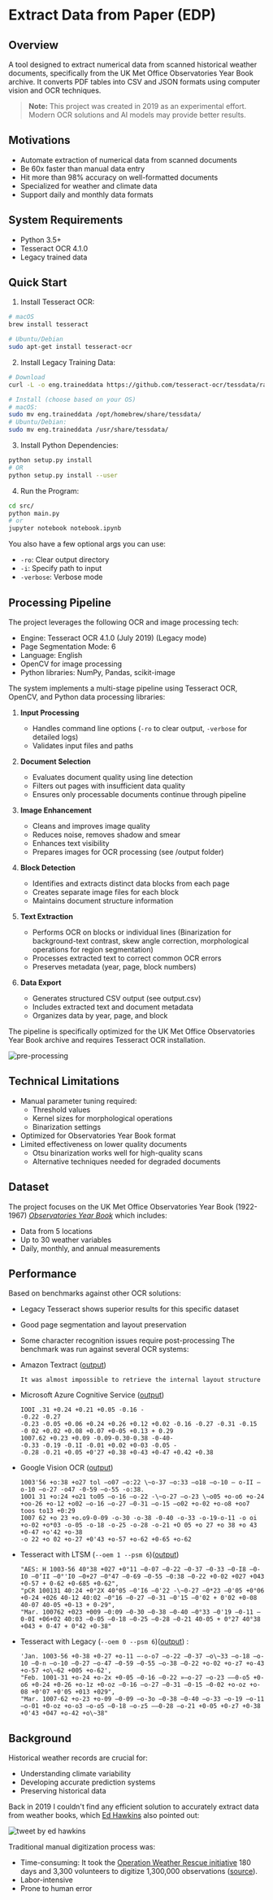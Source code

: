 # Extract Data from Paper (EDP)

## Overview

A tool designed to extract numerical data from scanned historical weather documents, specifically from the UK Met Office Observatories Year Book archive. It converts PDF tables into CSV and JSON formats using computer vision and OCR techniques.

> **Note:** This project was created in 2019 as an experimental effort. Modern OCR solutions and AI models may provide better results.

## Motivations

- Automate extraction of numerical data from scanned documents
- Be 60x faster than manual data entry
- Hit more than 98% accuracy on well-formatted documents
- Specialized for weather and climate data
- Support daily and monthly data formats

## System Requirements

- Python 3.5+
- Tesseract OCR 4.1.0
- Legacy trained data

## Quick Start

1. Install Tesseract OCR:

```bash
# macOS
brew install tesseract

# Ubuntu/Debian
sudo apt-get install tesseract-ocr
```

2. Install Legacy Training Data:

```bash
# Download
curl -L -o eng.traineddata https://github.com/tesseract-ocr/tessdata/raw/main/eng.traineddata

# Install (choose based on your OS)
# macOS:
sudo mv eng.traineddata /opt/homebrew/share/tessdata/
# Ubuntu/Debian:
sudo mv eng.traineddata /usr/share/tessdata/
```

3. Install Python Dependencies:

```bash
python setup.py install
# OR
python setup.py install --user
```

4. Run the Program:

```bash
cd src/
python main.py
# or
jupyter notebook notebook.ipynb
```

You also have a few optional args you can use:

- `-ro`: Clear output directory
- `-i`: Specify path to input
- `-verbose`: Verbose mode

## Processing Pipeline

The project leverages the following OCR and image processing tech:

- Engine: Tesseract OCR 4.1.0 (July 2019) (Legacy mode)
- Page Segmentation Mode: 6
- Language: English
- OpenCV for image processing
- Python libraries: NumPy, Pandas, scikit-image

The system implements a multi-stage pipeline using Tesseract OCR, OpenCV, and Python data processing libraries:

1. **Input Processing**

   - Handles command line options (`-ro` to clear output, `-verbose` for detailed logs)
   - Validates input files and paths

2. **Document Selection**

   - Evaluates document quality using line detection
   - Filters out pages with insufficient data quality
   - Ensures only processable documents continue through pipeline

3. **Image Enhancement**

   - Cleans and improves image quality
   - Reduces noise, removes shadow and smear
   - Enhances text visibility
   - Prepares images for OCR processing (see /output folder)

4. **Block Detection**

   - Identifies and extracts distinct data blocks from each page
   - Creates separate image files for each block
   - Maintains document structure information

5. **Text Extraction**

   - Performs OCR on blocks or individual lines (Binarization for background-text contrast, skew angle correction, morphological operations for region segmentation)
   - Processes extracted text to correct common OCR errors
   - Preserves metadata (year, page, block numbers)

6. **Data Export**
   - Generates structured CSV output (see output.csv)
   - Includes extracted text and document metadata
   - Organizes data by year, page, and block

The pipeline is specifically optimized for the UK Met Office Observatories Year Book archive and requires Tesseract OCR installation.

![pre-processing](./docs/png/preprocessing-chain-lr.png)

## Technical Limitations

- Manual parameter tuning required:
  - Threshold values
  - Kernel sizes for morphological operations
  - Binarization settings
- Optimized for Observatories Year Book format
- Limited effectiveness on lower quality documents
  - Otsu binarization works well for high-quality scans
  - Alternative techniques needed for degraded documents

## Dataset

The project focuses on the UK Met Office Observatories Year Book (1922-1967) _[Observatories Year Book](https://digital.nmla.metoffice.gov.uk/SO_5575296f-0406-49f5-89cb-54cd79486b75/)_ which includes:

- Data from 5 locations
- Up to 30 weather variables
- Daily, monthly, and annual measurements

## Performance

Based on benchmarks against other OCR solutions:

- Legacy Tesseract shows superior results for this specific dataset
- Good page segmentation and layout preservation
- Some character recognition issues require post-processing
  The benchmark was run against several OCR systems:

- Amazon Textract ([output](./docs/txt/amazon-textract.txt))

  `It was almost impossible to retrieve the internal layout structure`

- Microsoft Azure Cognitive Service ([output](./docs/txt/microsoft-azure.txt))

  ```
  IOOI .31 +0.24 +0.21 +0.05 -0.16 -
  -0.22 -0.27
  -0.23 -0.05 +0.06 +0.24 +0.26 +0.12 +0.02 -0.16 -0.27 -0.31 -0.15 -0 02 +0.02 +0.08 +0.07 +0-05 +0.13 + 0.29
  1007.62 +0.23 +0.09 -0.09-0.30-0.38 -0-40-
  -0.33 -0.19 -0.1I -0.01 +0.02 +0-03 -0.05 -
  -0.28 -0.21 +0.05 +0'27 +0.38 +0-43 +0-47 +0.42 +0.38
  ```

- Google Vision OCR ([output](./docs/txt/google-vision.txt))

  ```
  1003'56 +o:38 +o27 tol —о07 —о:22 \~о-37 —о:33 —о18 —о-10 — о-II —о-10 —о-27 -о47 -0-59 —о-55 -о:38.
  10O1 31 +o:24 +o21 to05 —о-16 —о-22 -\~о-27 —о-23 \~о05 +o-об +o-24 +oо-26 +o-12 +о02 —о-16 —о-27 —0-31 —о-15 —о02 +o-02 +o-o8 +oo7 toos to13 +0:29
  I007 62 +o 23 +o.o9-0-09 -o-30 -o-38 -0-40 -o-33 -o-19-o-11 -o oi +o-02 +o*03 -o-05 -o-18 -o-25 -o-28 -o-21 +O 05 +o 27 +o 38 +o 43 +0-47 +o'42 +o-38
  -o 22 +o 02 +o-27 +0'43 +o-57 +o-62 +0-65 +o-62
  ```

- Tesseract with LTSM (`--oem 1 --psm 6`)([output](./docs/txt/tesseract_OEM1.txt))

  ```
  "AES: H 1003-56 40°38 +027 +0°11 —0-07 —0-22 —0-37 —0-33 —0-I8 —0-I0 —0‘II —0°'I0 —0+27 —0°47 —0-69 —0-55 —0:38 —0-22 +0-02 +027 +043 +0-57 + 0-62 +0-685 +0-62",
  "pCR 100131 40:24 +0°2X 40°05 —0'I6 —0'22 -\~0-27 —0*23 —0'05 +0°06 +0-24 +026 40-12 40:02 —0°16 —0-27 —0-31 —0'15 —0'02 + 0'02 +0-08 40-07 40-05 +0-13 + 0-29",
  "Mar. 100762 +023 +009 —0:09 —0-30 —0-38 —0-40 —0°33 —0'19 —0-11 —0-0I +06+02 40:03 —0-05 —0-18 —0-25 —0-28 —0-21 40-05 + 0°27 40°38 +043 + 0-47 + 0°42 +0-38"
  ```

- Tesseract with Legacy (`--oem 0 --psm 6`)([output](./docs/txt/tesseract_OEM0.txt)) :

  ```
  'Jan. 1003-56 +0-38 +0-27 +o-11 —-o-o7 —o-22 —0-37 —o\~33 —o-18 —o-10 —0-n —o-10 —0-27 —o-47 —0-59 —0-55 —o-38 —0-22 +o-02 +o-z7 +o-43 +o-57 +o\~62 +005 +o-62',
  "Feb. 1001-31 +o-24 +o-2x +0-05 —0-16 —0-22 »—o-27 —o-23 ——0-o5 +0-o6 +0-24 +0-26 +o-1z +0-oz —0-16 —o-27 —0-31 —0-15 —0-02 +o-oz +o-08 +0'07 +0'05 +013 +029",
  "Mar. 1007-62 +o-23 +o-09 —0-09 —o-3o —0-38 —0-40 —o-33 —o-19 —o-11 —o-01 +0-oz +o-o3 —o-o5 —0-18 —o-z5 ——0-28 —o-21 +0-05 +0-z7 +0-38 +0'43 +047 +o-42 +o\~38"
  ```

## Background

Historical weather records are crucial for:

- Understanding climate variability
- Developing accurate prediction systems
- Preserving historical data

Back in 2019 I couldn't find any efficient solution to accurately extract data from weather books, which [Ed Hawkins](<https://en.wikipedia.org/wiki/Ed_Hawkins_(scientist)>) also pointed out:

![tweet by ed hawkins](./docs/png/tweet-ed-500px.png)

Traditional manual digitization process was:

- Time-consuming: It took the [Operation Weather Rescue initiative](https://www.zooniverse.org/projects/edh/weather-rescue) 180 days and 3,300 volunteers to digitize 1,300,000 observations ([source](https://www.zooniverse.org/projects/edh/weather-rescue/stats/?classification=month&comment=month)).
- Labor-intensive
- Prone to human error

